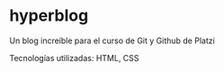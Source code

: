 # hyperblog
Un blog increíble para el curso de Git y Github de Platzi

Tecnologías utilizadas: HTML, CSS
